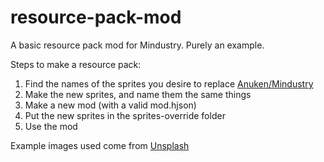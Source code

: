 # resource-pack-mod
A basic resource pack mod for Mindustry. Purely an example.

Steps to make a resource pack:
1. Find the names of the sprites you desire to replace [Anuken/Mindustry](https://github.com/Anuken/Mindustry/tree/master/core/assets-raw/sprites)
2. Make the new sprites, and name them the same things
3. Make a new mod (with a valid mod.hjson)
4. Put the new sprites in the sprites-override folder
5. Use the mod

Example images used come from [Unsplash](https://unsplash.com)
